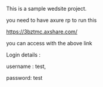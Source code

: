 This is a sample wedsite project.

you need to have axure rp to run this

https://3bztmc.axshare.com/

you can access with the above link

Login details : 

username : test, 

password: test
